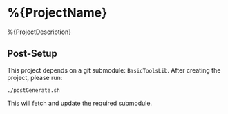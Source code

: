 # %{ProjectName}

%{ProjectDescription}

## Post-Setup
This project depends on a git submodule: `BasicToolsLib`.
After creating the project, please run:

    ./postGenerate.sh

This will fetch and update the required submodule.
